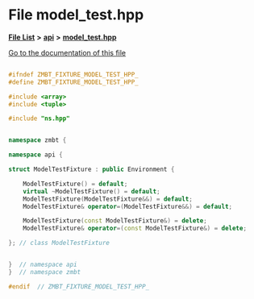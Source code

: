 

# File model\_test.hpp

[**File List**](files.md) **>** [**api**](dir_dac1628bc1b9dc0b2ecee59f2dfa09f4.md) **>** [**model\_test.hpp**](model__test_8hpp.md)

[Go to the documentation of this file](model__test_8hpp.md)


```C++

#ifndef ZMBT_FIXTURE_MODEL_TEST_HPP_
#define ZMBT_FIXTURE_MODEL_TEST_HPP_

#include <array>
#include <tuple>

#include "ns.hpp"


namespace zmbt {

namespace api {

struct ModelTestFixture : public Environment {

    ModelTestFixture() = default;
    virtual ~ModelTestFixture() = default;
    ModelTestFixture(ModelTestFixture&&) = default;
    ModelTestFixture& operator=(ModelTestFixture&&) = default;

    ModelTestFixture(const ModelTestFixture&) = delete;
    ModelTestFixture& operator=(const ModelTestFixture&) = delete;

}; // class ModelTestFixture


}  // namespace api
}  // namespace zmbt

#endif  // ZMBT_FIXTURE_MODEL_TEST_HPP_
```


